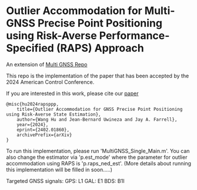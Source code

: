 # Outlier Accommodation for Multi-GNSS Precise Point Positioning using Risk-Averse Performance-Specified (RAPS) Approach

An extension of [Multi GNSS Repo](https://github.com/Azurehappen/Multi_GNSS_PPP_Tool)

This repo is the implementation of the paper that has been accepted by the 2024 American Control Conference.

If you are interested in this work, please cite our [paper](https://arxiv.org/abs/2402.01860)
```
@misc{hu2024rapsppp,
	title={Outlier Accommodation for GNSS Precise Point Positioning using Risk-Averse State Estimation}, 
	author={Wang Hu and Jean-Bernard Uwineza and Jay A. Farrell},
	year={2024},
	eprint={2402.01860},
	archivePrefix={arXiv}
}
```

To run this implementation, please run 'MultiGNSS_Single_Main.m'. You can also change the estimator via 'p.est_mode' where the parameter for outlier accommodation using RAPS is 'p.raps_ned_est'.
(More details about running this implementation will be filled in soon.....)

Targeted GNSS signals:
GPS: L1
GAL: E1
BDS: B1I
